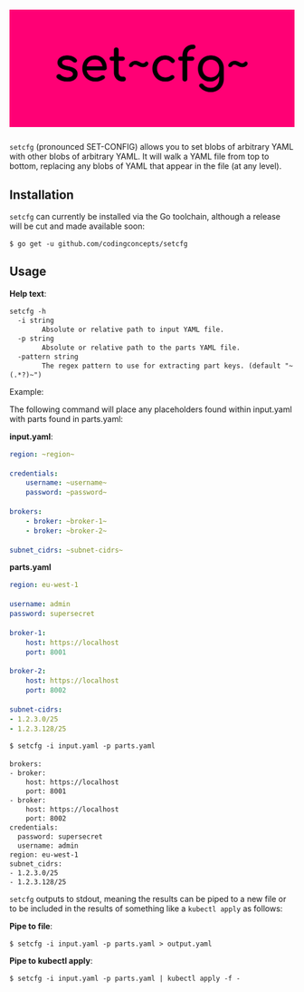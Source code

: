 # ![datagen logo](assets/cover.png)

`setcfg` (pronounced SET-CONFIG) allows you to set blobs of arbitrary YAML with other blobs of arbitrary YAML. It will walk a YAML file from top to bottom, replacing any blobs of YAML that appear in the file (at any level).

## Installation

`setcfg` can currently be installed via the Go toolchain, although a release will be cut and made available soon:

```
$ go get -u github.com/codingconcepts/setcfg
```

## Usage

**Help text**:
```
setcfg -h
  -i string
        Absolute or relative path to input YAML file.
  -p string
        Absolute or relative path to the parts YAML file.
  -pattern string
        The regex pattern to use for extracting part keys. (default "~(.*?)~")
```

Example:

The following command will place any placeholders found within input.yaml with parts found in parts.yaml:

**input.yaml**:
``` yaml
region: ~region~

credentials:
    username: ~username~
    password: ~password~

brokers:
    - broker: ~broker-1~
    - broker: ~broker-2~

subnet_cidrs: ~subnet-cidrs~
```

**parts.yaml**
``` yaml
region: eu-west-1

username: admin
password: supersecret

broker-1:
    host: https://localhost
    port: 8001

broker-2:
    host: https://localhost
    port: 8002

subnet-cidrs:
- 1.2.3.0/25
- 1.2.3.128/25
```

```
$ setcfg -i input.yaml -p parts.yaml

brokers:
- broker:
    host: https://localhost
    port: 8001
- broker:
    host: https://localhost
    port: 8002
credentials:
  password: supersecret
  username: admin
region: eu-west-1
subnet_cidrs:
- 1.2.3.0/25
- 1.2.3.128/25
```

`setcfg` outputs to stdout, meaning the results can be piped to a new file or to be included in the results of something like a `kubectl apply` as follows:

**Pipe to file**:
```
$ setcfg -i input.yaml -p parts.yaml > output.yaml
```

**Pipe to kubectl apply**:
```
$ setcfg -i input.yaml -p parts.yaml | kubectl apply -f -
```

